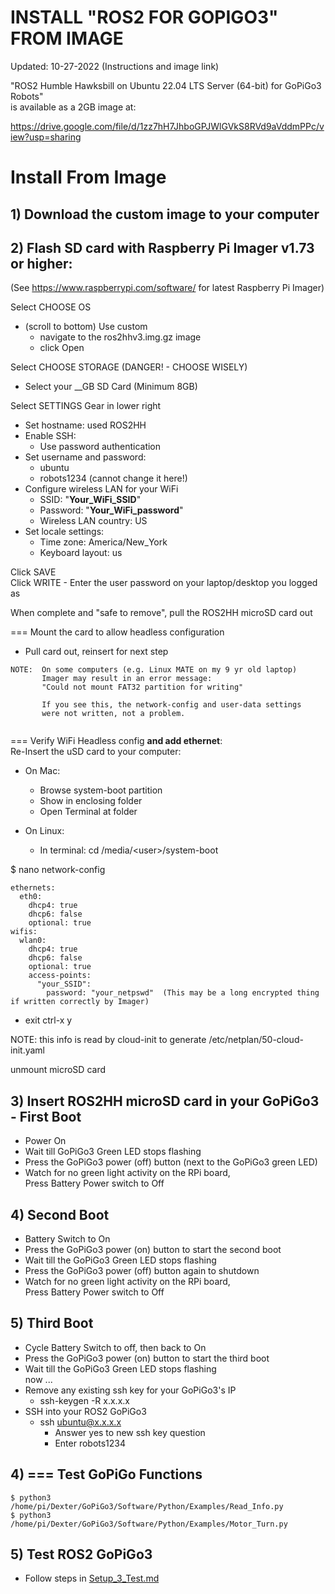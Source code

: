 # INSTALL "ROS2 FOR GOPIGO3" FROM IMAGE

Updated: 10-27-2022 (Instructions and image link)

"ROS2 Humble Hawksbill on Ubuntu 22.04 LTS Server (64-bit) for GoPiGo3 Robots"  
is available as a 2GB image at:  

https://drive.google.com/file/d/1zz7hH7JhboGPJWlGVkS8RVd9aVddmPPc/view?usp=sharing

# Install From Image
## 1) Download the custom image to your computer



## 2) Flash SD card with Raspberry Pi Imager v1.73 or higher:  
  (See https://www.raspberrypi.com/software/ for latest Raspberry Pi Imager)  
  
  Select CHOOSE OS  
  - (scroll to bottom) Use custom
    - navigate to the ros2hhv3.img.gz image
    - click Open

  Select CHOOSE STORAGE (DANGER! - CHOOSE WISELY)
  - Select your __GB SD Card (Minimum 8GB)  
  
  Select SETTINGS Gear in lower right  
  - Set hostname:  used ROS2HH  
  - Enable SSH: 
    - Use password authentication  
  - Set username and password:  
    - ubuntu
    - robots1234  (cannot change it here!)  
  - Configure wireless LAN for your WiFi
    - SSID:  "__Your_WiFi_SSID__"  
    - Password:  "__Your_WiFi_password__"  
    - Wireless LAN country:  US  
  - Set locale settings:  
    - Time zone:  America/New_York  
    - Keyboard layout: us  

  Click SAVE  
  Click WRITE
    - Enter the user password on your laptop/desktop you logged as
  
  When complete and "safe to remove", pull the ROS2HH microSD card out
  
=== Mount the card to allow headless configuration  
- Pull card out, reinsert for next step  
```
NOTE:  On some computers (e.g. Linux MATE on my 9 yr old laptop) 
       Imager may result in an error message:
       "Could not mount FAT32 partition for writing"

       If you see this, the network-config and user-data settings 
       were not written, not a problem.
       
```

=== Verify WiFi Headless config **and add ethernet**:  
Re-Insert the uSD card to your computer:
- On Mac:
  - Browse system-boot partition  
  - Show in enclosing folder   
  - Open Terminal at folder

- On Linux: 
  - In terminal: cd /media/\<user\>/system-boot


$ nano network-config  
```
ethernets:
  eth0:
    dhcp4: true
    dhcp6: false
    optional: true
wifis:  
  wlan0:  
    dhcp4: true 
    dhcp6: false
    optional: true             
    access-points:  
      "your_SSID":  
        password: "your_netpswd"  (This may be a long encrypted thing if written correctly by Imager)  
```
- exit ctrl-x y  

NOTE:  this info is read by cloud-init to generate /etc/netplan/50-cloud-init.yaml  


unmount microSD card  




## 3) Insert ROS2HH microSD card in your GoPiGo3 - First Boot  
  - Power On  
  - Wait till GoPiGo3 Green LED stops flashing  
  - Press the GoPiGo3 power (off) button (next to the GoPiGo3 green LED)  
  - Watch for no green light activity on the RPi board,  
    Press Battery Power switch to Off  

## 4) Second Boot  
  - Battery Switch to On  
  - Press the GoPiGo3 power (on) button to start the second boot  
  - Wait till the GoPiGo3 Green LED stops flashing  
  - Press the GoPiGo3 power (off) button again to shutdown  
  - Watch for no green light activity on the RPi board,  
    Press Battery Power switch to Off  

## 5) Third Boot  
  - Cycle Battery Switch to off, then back to On  
  - Press the GoPiGo3 power (on) button to start the third boot  
  - Wait till the GoPiGo3 Green LED stops flashing  
now ...  
  - Remove any existing ssh key for your GoPiGo3's IP  
    - ssh-keygen -R x.x.x.x  
  - SSH into your ROS2 GoPiGo3  
    - ssh ubuntu@x.x.x.x  
      - Answer yes to new ssh key question  
      - Enter robots1234  
      
## 4)  === Test GoPiGo Functions  
```
$ python3 /home/pi/Dexter/GoPiGo3/Software/Python/Examples/Read_Info.py  
$ python3 /home/pi/Dexter/GoPiGo3/Software/Python/Examples/Motor_Turn.py  
```


## 5) Test ROS2 GoPiGo3  
- Follow steps in [Setup_3_Test.md](Setup_3_Test.md)  

